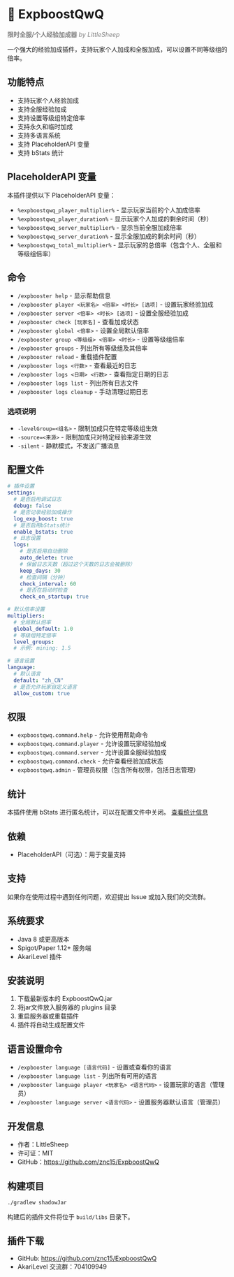 # 🚀 ExpboostQwQ

**<font color=gray>限时全服/个人经验加成器</font>** _<font color=gray>by LittleSheep</font>_

一个强大的经验加成插件，支持玩家个人加成和全服加成，可以设置不同等级组的倍率。

## 功能特点

- 支持玩家个人经验加成
- 支持全服经验加成
- 支持设置等级组特定倍率
- 支持永久和临时加成
- 支持多语言系统
- 支持 PlaceholderAPI 变量
- 支持 bStats 统计

## PlaceholderAPI 变量

本插件提供以下 PlaceholderAPI 变量：

- `%expboostqwq_player_multiplier%` - 显示玩家当前的个人加成倍率
- `%expboostqwq_player_duration%` - 显示玩家个人加成的剩余时间（秒）
- `%expboostqwq_server_multiplier%` - 显示当前全服加成倍率
- `%expboostqwq_server_duration%` - 显示全服加成的剩余时间（秒）
- `%expboostqwq_total_multiplier%` - 显示玩家的总倍率（包含个人、全服和等级组倍率）

## 命令

- `/expbooster help` - 显示帮助信息
- `/expbooster player <玩家名> <倍率> <时长> [选项]` - 设置玩家经验加成
- `/expbooster server <倍率> <时长> [选项]` - 设置全服经验加成
- `/expbooster check [玩家名]` - 查看加成状态
- `/expbooster global <倍率>` - 设置全局默认倍率
- `/expbooster group <等级组> <倍率> <时长>` - 设置等级组倍率
- `/expbooster groups` - 列出所有等级组及其倍率
- `/expbooster reload` - 重载插件配置
- `/expbooster logs <行数>` - 查看最近的日志
- `/expbooster logs <日期> <行数>` - 查看指定日期的日志
- `/expbooster logs list` - 列出所有日志文件
- `/expbooster logs cleanup` - 手动清理过期日志

### 选项说明

- `-levelGroup=<组名>` - 限制加成只在特定等级组生效
- `-source=<来源>` - 限制加成只对特定经验来源生效
- `-silent` - 静默模式，不发送广播消息

## 配置文件

```yaml
# 插件设置
settings:
  # 是否启用调试日志
  debug: false
  # 是否记录经验加成操作
  log_exp_boost: true
  # 是否启用bStats统计
  enable_bstats: true
  # 日志设置
  logs:
    # 是否启用自动删除
    auto_delete: true
    # 保留日志天数（超过这个天数的日志会被删除）
    keep_days: 30
    # 检查间隔（分钟）
    check_interval: 60
    # 是否在启动时检查
    check_on_startup: true

# 默认倍率设置
multipliers:
  # 全局默认倍率
  global_default: 1.0
  # 等级组特定倍率
  level_groups:
  # 示例: mining: 1.5

# 语言设置
language:
  # 默认语言
  default: "zh_CN"
  # 是否允许玩家自定义语言
  allow_custom: true
```

## 权限

- `expboostqwq.command.help` - 允许使用帮助命令
- `expboostqwq.command.player` - 允许设置玩家经验加成
- `expboostqwq.command.server` - 允许设置全服经验加成
- `expboostqwq.command.check` - 允许查看经验加成状态
- `expboostqwq.admin` - 管理员权限（包含所有权限，包括日志管理）

## 统计

本插件使用 bStats 进行匿名统计，可以在配置文件中关闭。
[查看统计信息](https://bstats.org/plugin/bukkit/ExpboostQwQ/25432)

## 依赖

- PlaceholderAPI（可选）：用于变量支持

## 支持

如果你在使用过程中遇到任何问题，欢迎提出 Issue 或加入我们的交流群。

## 系统要求

- Java 8 或更高版本
- Spigot/Paper 1.12+ 服务端
- AkariLevel 插件

## 安装说明

1. 下载最新版本的 ExpboostQwQ.jar
2. 将jar文件放入服务器的 plugins 目录
3. 重启服务器或重载插件
4. 插件将自动生成配置文件

## 语言设置命令

- `/expbooster language [语言代码]` - 设置或查看你的语言
- `/expbooster language list` - 列出所有可用的语言
- `/expbooster language player <玩家名> <语言代码>` - 设置玩家的语言（管理员）
- `/expbooster language server <语言代码>` - 设置服务器默认语言（管理员）

## 开发信息

- 作者：LittleSheep
- 许可证：MIT
- GitHub：https://github.com/znc15/ExpboostQwQ

## 构建项目

```bash
./gradlew shadowJar
```

构建后的插件文件将位于 `build/libs` 目录下。

## 插件下载

- GitHub: https://github.com/znc15/ExpboostQwQ
- AkariLevel 交流群：704109949